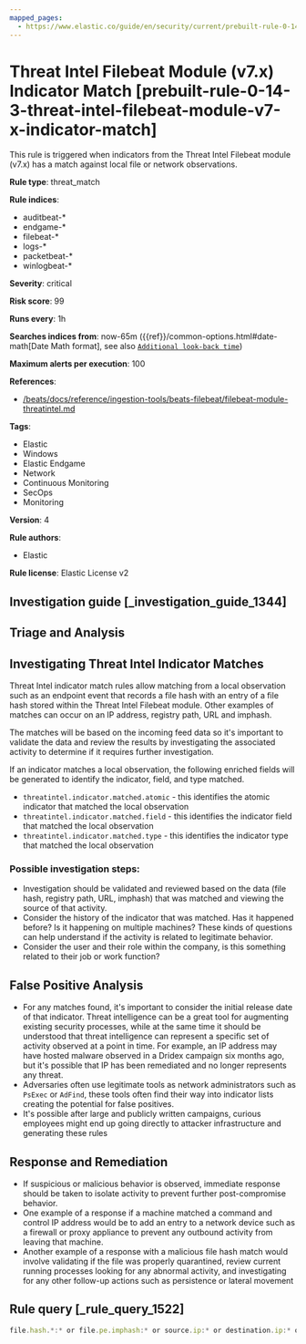 ```yaml
---
mapped_pages:
  - https://www.elastic.co/guide/en/security/current/prebuilt-rule-0-14-3-threat-intel-filebeat-module-v7-x-indicator-match.html
---
```


# Threat Intel Filebeat Module (v7.x) Indicator Match [prebuilt-rule-0-14-3-threat-intel-filebeat-module-v7-x-indicator-match]

This rule is triggered when indicators from the Threat Intel Filebeat module (v7.x) has a match against local file or network observations.

**Rule type**: threat_match

**Rule indices**:

* auditbeat-*
* endgame-*
* filebeat-*
* logs-*
* packetbeat-*
* winlogbeat-*

**Severity**: critical

**Risk score**: 99

**Runs every**: 1h

**Searches indices from**: now-65m ({{ref}}/common-options.html#date-math[Date Math format], see also [`Additional look-back time`](docs-content://solutions/security/detect-and-alert/create-detection-rule.md#rule-schedule))

**Maximum alerts per execution**: 100

**References**:

* [/beats/docs/reference/ingestion-tools/beats-filebeat/filebeat-module-threatintel.md](beats://docs/reference/filebeat/filebeat-module-threatintel.md)

**Tags**:

* Elastic
* Windows
* Elastic Endgame
* Network
* Continuous Monitoring
* SecOps
* Monitoring

**Version**: 4

**Rule authors**:

* Elastic

**Rule license**: Elastic License v2

## Investigation guide [_investigation_guide_1344]

## Triage and Analysis

## Investigating Threat Intel Indicator Matches

Threat Intel indicator match rules allow matching from a local observation such as an endpoint event that records a file
hash with an entry of a file hash stored within the Threat Intel Filebeat module. Other examples of matches can occur on
an IP address, registry path, URL and imphash.

The matches will be based on the incoming feed data so it's important to validate the data and review the results by
investigating the associated activity to determine if it requires further investigation.

If an indicator matches a local observation, the following enriched fields will be generated to identify the indicator, field, and type matched.

- `threatintel.indicator.matched.atomic` - this identifies the atomic indicator that matched the local observation
- `threatintel.indicator.matched.field` - this identifies the indicator field that matched the local observation
- `threatintel.indicator.matched.type` - this identifies the indicator type that matched the local observation

### Possible investigation steps:
- Investigation should be validated and reviewed based on the data (file hash, registry path, URL, imphash) that was matched
and viewing the source of that activity.
- Consider the history of the indicator that was matched. Has it happened before? Is it happening on multiple machines?
These kinds of questions can help understand if the activity is related to legitimate behavior.
- Consider the user and their role within the company, is this something related to their job or work function?

## False Positive Analysis
- For any matches found, it's important to consider the initial release date of that indicator. Threat intelligence can
be a great tool for augmenting existing security processes, while at the same time it should be understood that threat
intelligence can represent a specific set of activity observed at a point in time. For example, an IP address
may have hosted malware observed in a Dridex campaign six months ago, but it's possible that IP has been remediated and
no longer represents any threat.
- Adversaries often use legitimate tools as network administrators such as `PsExec` or `AdFind`, these tools often find their
way into indicator lists creating the potential for false positives.
- It's possible after large and publicly written campaigns, curious employees might end up going directly to attacker infrastructure and generating these rules

## Response and Remediation
- If suspicious or malicious behavior is observed, immediate response should be taken to isolate activity to prevent further
post-compromise behavior.
- One example of a response if a machine matched a command and control IP address would be to add an entry to a network
device such as a firewall or proxy appliance to prevent any outbound activity from leaving that machine.
- Another example of a response with a malicious file hash match would involve validating if the file was properly quarantined,
review current running processes looking for any abnormal activity, and investigating for any other follow-up actions such as persistence or lateral movement

## Rule query [_rule_query_1522]

```js
file.hash.*:* or file.pe.imphash:* or source.ip:* or destination.ip:* or url.full:* or registry.path:*
```


